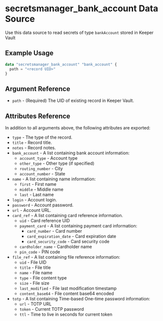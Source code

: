 # secretsmanager_bank_account Data Source

Use this data source to read secrets of type `bankAccount` stored in Keeper Vault

## Example Usage

```terraform
data "secretsmanager_bank_account" "bank_account" {
  path = "<record UID>"
}
```

## Argument Reference

* `path` - (Required) The UID of existing record in Keeper Vault.

## Attributes Reference

In addition to all arguments above, the following attributes are exported:

* `type` - The type of the record.
* `title` - Record title.
* `notes` - Record notes.
* `bank_account` - A list containing bank account information:
  - `account_type` - Account type
  - `other_type` - Other type (if specified)
  - `routing_number` - City
  - `account_number` - State
* `name` - A list containing name information:
  - `first` - First name
  - `middle` - Middle name
  - `last` - Last name
* `login` - Account login.
* `password` - Account password.
* `url` - Account URL.
* `card_ref` - A list containing card reference information.
  - `uid` - Card reference UID
  - `payment_card` - A list containing payment card information:
    - `card_number` - Card number
    - `card_expiration_date` - Card expiration date
    - `card_security_code` - Card security code
  - `cardholder_name` - Cardholder name
  - `pin_code` - PIN code
* `file_ref` - A list containing file reference information:
  - `uid` - File UID
  - `title` - File title
  - `name` - File name
  - `type` - File content type
  - `size` - File size
  - `last_modified` - File last modification timestamp
  - `content_base64` - File content base64 encoded
* `totp` - A list containing Time-based One-time password information:
  - `url` - TOTP URL
  - `token` - Current TOTP password
  - `ttl` - Time to live in seconds for current token
